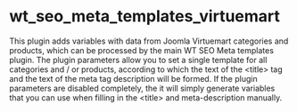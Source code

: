 # wt_seo_meta_templates_virtuemart
This plugin adds variables with data from Joomla Virtuemart categories and products, which can be processed by the main WT SEO Meta templates plugin. The plugin parameters allow you to set a single template for all categories and / or products, according to which the text of the &lt;title> tag and the text of the meta tag description will be formed. If the plugin parameters are disabled completely, the it will simply generate variables that you can use when filling in the &lt;title> and meta-description manually.
